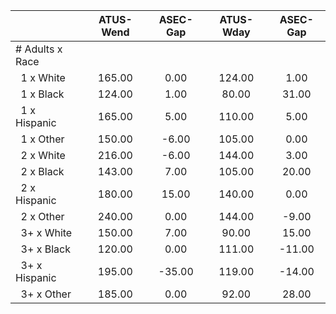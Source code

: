 
|                      |    ATUS-Wend |     ASEC-Gap |    ATUS-Wday |     ASEC-Gap |
| -------------------- | :----------: | :----------: | :----------: | :----------: |
| # Adults x Race      |              |              |              |              |
| &nbsp;&nbsp;1 x White |       165.00 |         0.00 |       124.00 |         1.00 |
| &nbsp;&nbsp;1 x Black |       124.00 |         1.00 |        80.00 |        31.00 |
| &nbsp;&nbsp;1 x Hispanic |       165.00 |         5.00 |       110.00 |         5.00 |
| &nbsp;&nbsp;1 x Other |       150.00 |        -6.00 |       105.00 |         0.00 |
| &nbsp;&nbsp;2 x White |       216.00 |        -6.00 |       144.00 |         3.00 |
| &nbsp;&nbsp;2 x Black |       143.00 |         7.00 |       105.00 |        20.00 |
| &nbsp;&nbsp;2 x Hispanic |       180.00 |        15.00 |       140.00 |         0.00 |
| &nbsp;&nbsp;2 x Other |       240.00 |         0.00 |       144.00 |        -9.00 |
| &nbsp;&nbsp;3+ x White |       150.00 |         7.00 |        90.00 |        15.00 |
| &nbsp;&nbsp;3+ x Black |       120.00 |         0.00 |       111.00 |       -11.00 |
| &nbsp;&nbsp;3+ x Hispanic |       195.00 |       -35.00 |       119.00 |       -14.00 |
| &nbsp;&nbsp;3+ x Other |       185.00 |         0.00 |        92.00 |        28.00 |


